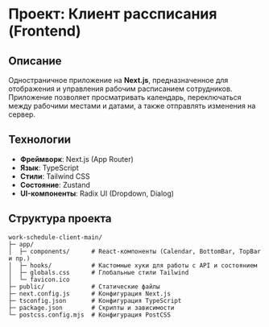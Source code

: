 # Проект: Клиент рассписания (Frontend)

## Описание

Одностраничное приложение на **Next.js**, предназначенное для отображения и управления рабочим расписанием сотрудников. Приложение позволяет просматривать календарь, переключаться между рабочими местами и датами, а также отправлять изменения на сервер.

## Технологии

* **Фреймворк**: Next.js (App Router)
* **Язык**: TypeScript
* **Стили**: Tailwind CSS
* **Состояние**: Zustand
* **UI-компоненты**: Radix UI (Dropdown, Dialog)

## Структура проекта

```
work-schedule-client-main/
├─ app/
│  ├─ components/      # React-компоненты (Calendar, BottomBar, TopBar и пр.)
│  ├─ hooks/           # Кастомные хуки для работы с API и состоянием
│  ├─ globals.css      # Глобальные стили Tailwind
│  └─ favicon.ico
├─ public/             # Статические файлы
├─ next.config.js      # Конфигурация Next.js
├─ tsconfig.json       # Конфигурация TypeScript
├─ package.json        # Скрипты и зависимости
└─ postcss.config.mjs  # Конфигурация PostCSS
```
